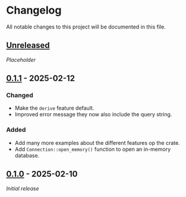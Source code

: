 # Changelog

All notable changes to this project will be documented in this file.

## [Unreleased]

_Placeholder_

## [0.1.1] - 2025-02-12

### Changed

-   Make the `derive` feature default.
-   Improved error message they now also include the query string.

### Added

-   Add many more examples about the different features op the crate.
-   Add `Connection::open_memory()` function to open an in-memory database.

## [0.1.0] - 2025-02-10

_Initial release_

[Unreleased]: https://github.com/bplaat/crates/compare/bsqlite%2Fv0.1.1...HEAD
[0.1.1]: https://github.com/bplaat/crates/releases/tag/bsqlite%2Fv0.1.1
[0.1.0]: https://github.com/bplaat/crates/releases/tag/bsqlite%2Fv0.1.0
